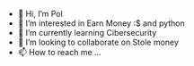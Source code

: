 - 👋 Hi, I’m Pol
- 👀 I’m interested in Earn Money :$ and python
- 🌱 I’m currently learning Cibersecurity
- 💞️ I’m looking to collaborate on Stole money
- 📫 How to reach me ...

<!---
Polskrr/Polskrr is a ✨ special ✨ repository because its `README.md` (this file) appears on your GitHub profile.
You can click the Preview link to take a look at your changes.
--->
